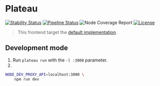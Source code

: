 # Plateau

[![Stability Status](https://img.shields.io/badge/stability-work_in_progress-red.svg)](https://github.com/orangemug/stability-badges)
[![Pipeline Status](https://gitlab.com/le-garff-yoann/plateau/badges/master/pipeline.svg)](https://gitlab.com/le-garff-yoann/plateau/pipelines)
![Node Coverage Report](https://gitlab.com/le-garff-yoann/plateau/badges/master/coverage.svg?job=node:test)
[![License](https://img.shields.io/badge/License-Apache%202.0-blue.svg)](LICENSE)

> This frontend target the [default implementation](https://github.com/le-garff-yoann/plateau).

## Development mode

1. Run `plateau run` with the `-l :3000` parameter.
2.
```bash
NODE_DEV_PROXY_API=localhost:3000 \
    npm run dev
```
